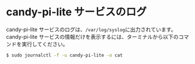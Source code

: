 <!-- toc -->

# candy-pi-lite サービスのログ

candy-pi-lite サービスのログは、`/var/log/syslog`に出力されています。candy-pi-lite サービスの情報だけを表示するには、ターミナルから以下のコマンドを実行してください。

```bash
$ sudo journalctl -f -u candy-pi-lite -o cat
```
